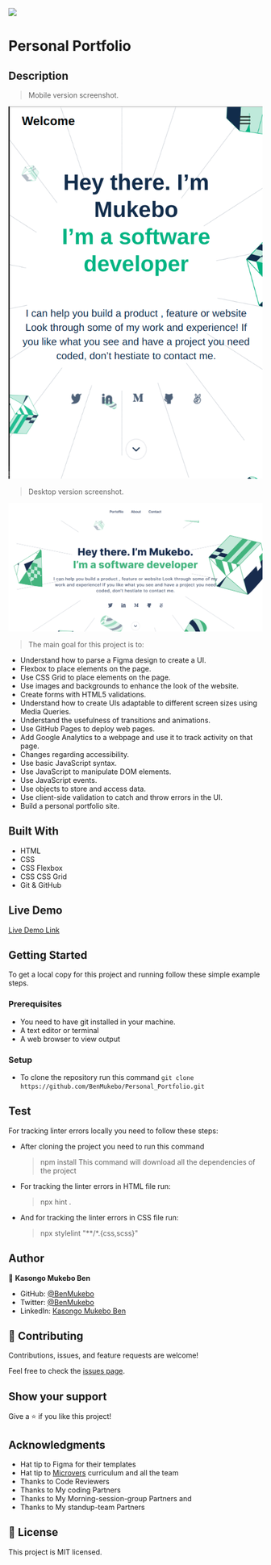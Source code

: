 ![](https://img.shields.io/badge/Microverse-blueviolet)

# Personal Portfolio

## Description 

>  Mobile version screenshot.

![screenshot](./images/screenshot.png/)

>  Desktop version screenshot.

![screenshot](./images/screenshot2.png)

> The main goal for this project is to: 

- Understand how to parse a Figma design to create a UI.
- Flexbox to place elements on the page.
- Use CSS Grid to place elements on the page.
- Use images and backgrounds to enhance the look of the website.
- Create forms with HTML5 validations.
- Understand how to create UIs adaptable to different screen sizes using Media Queries.
- Understand the usefulness of transitions and animations.
- Use GitHub Pages to deploy web pages.
- Add Google Analytics to a webpage and use it to track activity on that page.
- Changes regarding accessibility.
- Use basic JavaScript syntax.
- Use JavaScript to manipulate DOM elements.
- Use JavaScript events.
- Use objects to store and access data.
- Use client-side validation to catch and throw errors in the UI.
- Build a personal portfolio site.

## Built With

- HTML
- CSS
- CSS Flexbox
- CSS CSS Grid
- Git & GitHub


## Live Demo

[Live Demo Link](https://benmukebo.github.io/Personal_Portfolio/)

## Getting Started

To get a local copy for this project and running follow these simple example steps.

### Prerequisites

- You need to have git installed in your machine.
- A text editor or terminal
- A web browser to view output

### Setup

- To clone the repository run this command `git clone https://github.com/BenMukebo/Personal_Portfolio.git`

## Test

For tracking linter errors locally you need to follow these steps:

- After cloning the project you need to run this command
  > npm install
  > This command will download all the dependencies of the project

- For tracking the linter errors in HTML file run:
  > npx hint .

- And for tracking the linter errors in CSS file run:
  > npx stylelint "**/*.{css,scss}"

## Author

👤 **Kasongo Mukebo Ben**

- GitHub: [@BenMukebo](https://github.com/BenMukebo)
- Twitter: [@BenMukebo](https://twitter.com/BenMukebo)
- LinkedIn: [Kasongo Mukebo Ben](https://www.linkedin.com/in/kasongo-mukebo-ben-591720205/)


## 🤝 Contributing

Contributions, issues, and feature requests are welcome!

Feel free to check the [issues page](https://github.com/BenMukebo/Personal_Portfolio.git/issues/).

## Show your support

Give a ⭐️ if you like this project!

## Acknowledgments

- Hat tip to Figma for their templates
- Hat tip to [Microvers](www.microverse.org) curriculum and all the team 
- Thanks to Code Reviewers
- Thanks to My coding Partners 
- Thanks to My Morning-session-group Partners and
- Thanks to My standup-team Partners
  

## 📝 License

This project is MIT licensed.